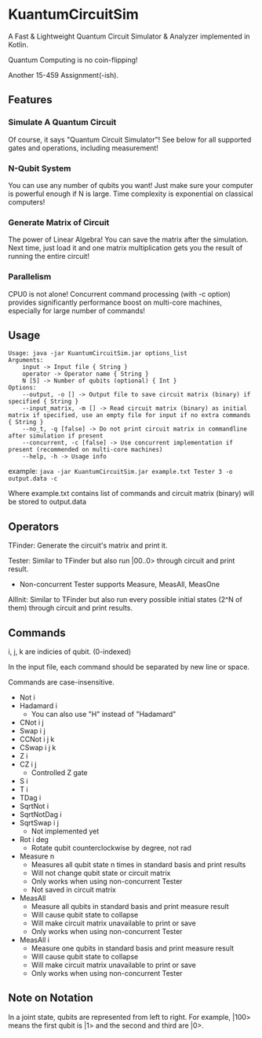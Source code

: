 # KuantumCircuitSim

A Fast & Lightweight Quantum Circuit Simulator & Analyzer implemented in Kotlin.

Quantum Computing is no coin-flipping!

Another 15-459 Assignment(-ish).

## Features
### Simulate A Quantum Circuit
Of course, it says "Quantum Circuit Simulator"! See below for all supported gates and operations, including measurement!

### N-Qubit System
You can use any number of qubits you want! Just make sure your computer is powerful enough if N is large. Time complexity is exponential on classical computers!

### Generate Matrix of Circuit
The power of Linear Algebra! You can save the matrix after the simulation. Next time, just load it and one matrix multiplication gets you the result of running the entire circuit!

### Parallelism
CPU0 is not alone! Concurrent command processing (with -c option) provides significantly performance boost on multi-core machines, especially for large number of commands!

## Usage

```
Usage: java -jar KuantumCircuitSim.jar options_list
Arguments: 
    input -> Input file { String }
    operator -> Operator name { String }
    N [5] -> Number of qubits (optional) { Int }
Options: 
    --output, -o [] -> Output file to save circuit matrix (binary) if specified { String }
    --input_matrix, -m [] -> Read circuit matrix (binary) as initial matrix if specified, use an empty file for input if no extra commands { String }
    --no_t, -q [false] -> Do not print circuit matrix in commandline after simulation if present 
    --concurrent, -c [false] -> Use concurrent implementation if present (recommended on multi-core machines) 
    --help, -h -> Usage info
```

example: ```java -jar KuantumCircuitSim.jar example.txt Tester 3 -o output.data -c```

Where example.txt contains list of commands and circuit matrix (binary) will be stored to output.data

## Operators

TFinder: Generate the circuit's matrix and print it.

Tester: Similar to TFinder but also run |00..0> through circuit and print result.
- Non-concurrent Tester supports Measure, MeasAll, MeasOne

AllInit: Similar to TFinder but also run every possible initial states (2^N of them) through circuit and print results.

## Commands
i, j, k are indicies of qubit. (0-indexed)

In the input file, each command should be separated by new line or space.

Commands are case-insensitive.

- Not i
- Hadamard i
    + You can also use "H" instead of "Hadamard"
- CNot i j
- Swap i j
- CCNot i j k
- CSwap i j k
- Z i
- CZ i j
    + Controlled Z gate
- S i
- T i
- TDag i
- SqrtNot i
- SqrtNotDag i
- SqrtSwap i j
    + Not implemented yet
- Rot i deg
    + Rotate qubit counterclockwise by degree, not rad
- Measure n
    + Measures all qubit state n times in standard basis and print results
    + Will not change qubit state or circuit matrix
    + Only works when using non-concurrent Tester
    + Not saved in circuit matrix
- MeasAll
    + Measure all qubits in standard basis and print measure result
    + Will cause qubit state to collapse
    + Will make circuit matrix unavailable to print or save
    + Only works when using non-concurrent Tester
- MeasAll i
    + Measure one qubits in standard basis and print measure result
    + Will cause qubit state to collapse
    + Will make circuit matrix unavailable to print or save
    + Only works when using non-concurrent Tester
    
## Note on Notation

In a joint state, qubits are represented from left to right. For example, |100> means the first qubit is |1> and the second and third are |0>.